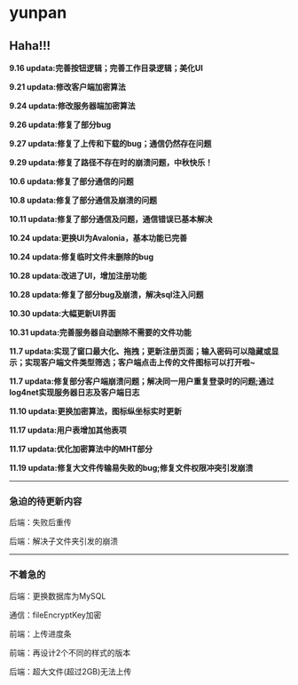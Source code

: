 # yunpan

## Haha!!!

**9.16 updata:完善按钮逻辑；完善工作目录逻辑；美化UI**

**9.21 updata:修改客户端加密算法**

**9.24 updata:修改服务器端加密算法**

**9.26 updata:修复了部分bug**

**9.27 updata:修复了上传和下载的bug；通信仍然存在问题**

**9.29 updata:修复了路径不存在时的崩溃问题，中秋快乐！**

**10.6 updata:修复了部分通信的问题**

**10.8 updata:修复了部分通信及崩溃的问题**

**10.11 updata:修复了部分通信及问题，通信错误已基本解决**

**10.24 updata:更换UI为Avalonia，基本功能已完善**

**10.24 updata:修复临时文件未删除的bug**

**10.28 updata:改进了UI，增加注册功能**

**10.28 updata:修复了部分bug及崩溃，解决sql注入问题**

**10.30 updata:大幅更新UI界面**

**10.31 updata:完善服务器自动删除不需要的文件功能**

**11.7 updata:实现了窗口最大化、拖拽；更新注册页面；输入密码可以隐藏或显示；实现客户端文件类型筛选；客户端点击上传的文件图标可以打开啦~**

**11.7 updata:修复部分客户端崩溃问题；解决同一用户重复登录时的问题;通过log4net实现服务器日志及客户端日志**

**11.10 updata:更换加密算法，图标纵坐标实时更新**

**11.17 updata:用户表增加其他表项**

**11.17 updata:优化加密算法中的MHT部分**

**11.19 updata:修复大文件传输易失败的bug;修复文件权限冲突引发崩溃**

---
### 急迫的待更新内容

后端：失败后重传


后端：解决子文件夹引发的崩溃

---

### 不着急的

后端：更换数据库为MySQL

通信：fileEncryptKey加密

前端：上传进度条

前端：再设计2个不同的样式的版本

后端：超大文件(超过2GB)无法上传


